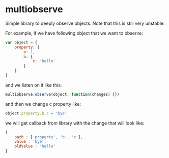 # multiobserve

Simple library to deeply observe objects. Note that this is still very unstable.

For example, if we have following object that we want to observe:

```js
var object = {
    property: {
        a: 1,
        b: {
            c: 'hello'
        }
    }
}
```

and we listen on it like this:

```js
multiobserve.observe(object, function(changes) {})
```

and then we change c property like:

```js
object.property.b.c = 'bye'
```

we will get callback from library with the change that will look like:

```js
{
    path : ['property', 'b', 'c'],
    value : 'bye',
    oldValue : 'hello'
}
```

